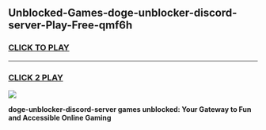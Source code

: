 
## Unblocked-Games-doge-unblocker-discord-server-Play-Free-qmf6h
<h3>
<a href="https://premium76.site?title=doge-unblocker-discord-server&ref=10A">CLICK TO PLAY</a></h3>
<hr>

<h3>
<a href="https://premium76.site?title=doge-unblocker-discord-server&ref=10A">CLICK 2 PLAY</a>
  
</h3>

<a href="https://premium76.site?title=doge-unblocker-discord-server&ref=10A"><img src="https://clearcache.store/games.png"></a>


**doge-unblocker-discord-server games unblocked: Your Gateway to Fun and Accessible Online Gaming**
